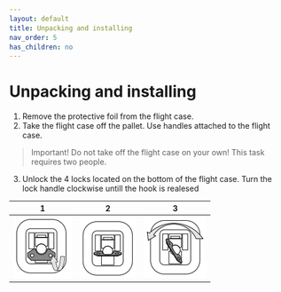 ```yaml
---
layout: default
title: Unpacking and installing
nav_order: 5
has_children: no
---
```

<h1> Unpacking and installing </h1>

1. Remove the protective foil from the flight case.
2. Take the flight case off the pallet. Use handles attached to the flight case.

> Important! Do not take off the flight case on your own! This task requires two people.

3. Unlock the 4 locks located on the bottom of the flight case. Turn the lock handle clockwise untill the hook is realesed 

| 1  | 2  | 3 
|---|---|---|
| ![Lock1](/images/lock1.png)  | ![Lock2](/images/lock2.png)  | ![Lock3](/images/lock3.png) 






